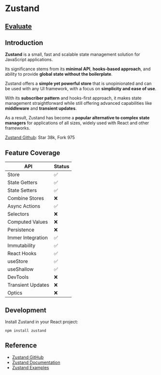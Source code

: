 # Zustand

## [Evaluate](../readme.md)

## Introduction

**Zustand** is a small, fast and scalable state management solution for JavaScript applications.

Its significance stems from its **minimal API**, **hooks-based approach**, and ability to provide **global state without the boilerplate**.

Zustand offers a **simple yet powerful store** that is unopinionated and can be used with any UI framework, with a focus on **simplicity and ease of use**.

With its **subscriber pattern** and hooks-first approach, it makes state management straightforward while still offering advanced capabilities like **middleware** and **transient updates**.

As a result, Zustand has become a **popular alternative to complex state managers** for applications of all sizes, widely used with React and other frameworks.

[Zustand Github](https://github.com/pmndrs/zustand): Star 38k, Fork 975

## Feature Coverage

| API               | Status |
| ----------------- | ------ |
| Store             | ✅     |
| State Getters     | ✅     |
| State Setters     | ✅     |
| Combine Stores    | ❌     |
| Async Actions     | ✅     |
| Selectors         | ❌     |
| Computed Values   | ❌     |
| Persistence       | ❌     |
| Immer Integration | ✅     |
| Immutability      | ✅     |
| React Hooks       | ✅     |
| useStore          | ✅     |
| useShallow        | ✅     |
| DevTools          | ❌     |
| Transient Updates | ❌     |
| Optics            | ❌     |

## Development

Install Zustand in your React project:

```
npm install zustand
```

## Reference

- [Zustand GitHub](https://github.com/pmndrs/zustand)
- [Zustand Documentation](https://docs.pmnd.rs/zustand/getting-started/introduction)
- [Zustand Examples](https://github.com/pmndrs/zustand/tree/main/docs/guides)

